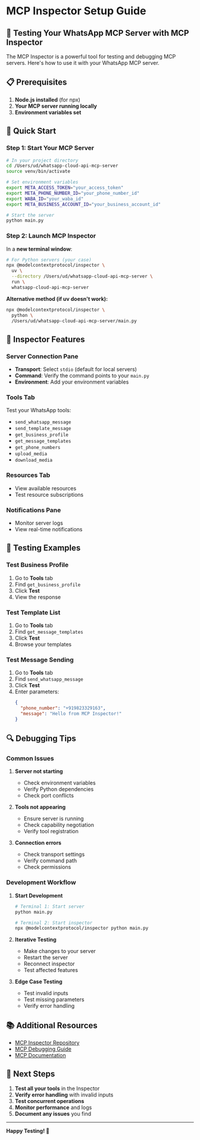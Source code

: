 # MCP Inspector Setup Guide

## 🧪 **Testing Your WhatsApp MCP Server with MCP Inspector**

The MCP Inspector is a powerful tool for testing and debugging MCP servers. Here's how to use it with your WhatsApp MCP server.

## 📋 **Prerequisites**

1. **Node.js installed** (for npx)
2. **Your MCP server running locally**
3. **Environment variables set**

## 🚀 **Quick Start**

### **Step 1: Start Your MCP Server**

```bash
# In your project directory
cd /Users/ud/whatsapp-cloud-api-mcp-server
source venv/bin/activate

# Set environment variables
export META_ACCESS_TOKEN="your_access_token"
export META_PHONE_NUMBER_ID="your_phone_number_id"
export WABA_ID="your_waba_id"
export META_BUSINESS_ACCOUNT_ID="your_business_account_id"

# Start the server
python main.py
```

### **Step 2: Launch MCP Inspector**

In a **new terminal window**:

```bash
# For Python servers (your case)
npx @modelcontextprotocol/inspector \
  uv \
  --directory /Users/ud/whatsapp-cloud-api-mcp-server \
  run \
  whatsapp-cloud-api-mcp-server
```

**Alternative method (if uv doesn't work):**

```bash
npx @modelcontextprotocol/inspector \
  python \
  /Users/ud/whatsapp-cloud-api-mcp-server/main.py
```

## 🔧 **Inspector Features**

### **Server Connection Pane**
- **Transport**: Select `stdio` (default for local servers)
- **Command**: Verify the command points to your `main.py`
- **Environment**: Add your environment variables

### **Tools Tab**
Test your WhatsApp tools:
- `send_whatsapp_message`
- `send_template_message`
- `get_business_profile`
- `get_message_templates`
- `get_phone_numbers`
- `upload_media`
- `download_media`

### **Resources Tab**
- View available resources
- Test resource subscriptions

### **Notifications Pane**
- Monitor server logs
- View real-time notifications

## 🧪 **Testing Examples**

### **Test Business Profile**
1. Go to **Tools** tab
2. Find `get_business_profile`
3. Click **Test**
4. View the response

### **Test Template List**
1. Go to **Tools** tab
2. Find `get_message_templates`
3. Click **Test**
4. Browse your templates

### **Test Message Sending**
1. Go to **Tools** tab
2. Find `send_whatsapp_message`
3. Click **Test**
4. Enter parameters:
   ```json
   {
     "phone_number": "+919823329163",
     "message": "Hello from MCP Inspector!"
   }
   ```

## 🔍 **Debugging Tips**

### **Common Issues**

1. **Server not starting**
   - Check environment variables
   - Verify Python dependencies
   - Check port conflicts

2. **Tools not appearing**
   - Ensure server is running
   - Check capability negotiation
   - Verify tool registration

3. **Connection errors**
   - Check transport settings
   - Verify command path
   - Check permissions

### **Development Workflow**

1. **Start Development**
   ```bash
   # Terminal 1: Start server
   python main.py
   
   # Terminal 2: Start inspector
   npx @modelcontextprotocol/inspector python main.py
   ```

2. **Iterative Testing**
   - Make changes to your server
   - Restart the server
   - Reconnect inspector
   - Test affected features

3. **Edge Case Testing**
   - Test invalid inputs
   - Test missing parameters
   - Verify error handling

## 📚 **Additional Resources**

- [MCP Inspector Repository](https://github.com/modelcontextprotocol/inspector)
- [MCP Debugging Guide](https://modelcontextprotocol.io/legacy/tools/debugging)
- [MCP Documentation](https://modelcontextprotocol.io/)

## 🎯 **Next Steps**

1. **Test all your tools** in the Inspector
2. **Verify error handling** with invalid inputs
3. **Test concurrent operations**
4. **Monitor performance** and logs
5. **Document any issues** you find

---

**Happy Testing! 🚀** 